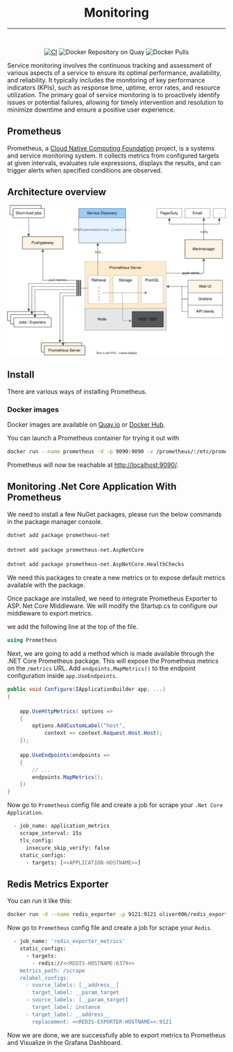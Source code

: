 <h1 align="center" style="border-bottom: none">
   Monitoring
</h1>
<hr><br>
<div align="center">

[![CI](https://github.com/prometheus/prometheus/actions/workflows/ci.yml/badge.svg)](https://github.com/prometheus/prometheus/actions/workflows/ci.yml)
![Docker Repository on Quay](https://quay.io/repository/prometheus/prometheus/status)
![Docker Pulls](https://img.shields.io/docker/pulls/prom/prometheus.svg?maxAge=604800)

</div>


Service monitoring involves the continuous tracking and assessment of various aspects of a service to ensure its optimal performance, availability, and reliability. It typically includes the monitoring of key performance indicators (KPIs), such as response time, uptime, error rates, and resource utilization. The primary goal of service monitoring is to proactively identify issues or potential failures, allowing for timely intervention and resolution to minimize downtime and ensure a positive user experience.

## Prometheus
Prometheus, a [Cloud Native Computing Foundation](https://cncf.io/) project, is a systems and service monitoring system. It collects metrics
from configured targets at given intervals, evaluates rule expressions,
displays the results, and can trigger alerts when specified conditions are observed.

## Architecture overview

![Architecture overview](images/architecture.svg)

## Install

There are various ways of installing Prometheus.

### Docker images

Docker images are available on [Quay.io](https://quay.io/repository/prometheus/prometheus) or [Docker Hub](https://hub.docker.com/r/prom/prometheus/).

You can launch a Prometheus container for trying it out with

```bash
docker run --name prometheus -d -p 9090:9090 -v /prometheus/:/etc/prometheus/  prom/prometheus
```

Prometheus will now be reachable at <http://localhost:9090/>.


## Monitoring .Net Core Application With Prometheus
We need to install a few NuGet packages, please run the below commands in the package manager console.

```bash
dotnet add package prometheus-net

dotnet add package prometheus-net.AspNetCore

dotnet add package prometheus-net.AspNetCore.HealthChecks
```

We need this packages to create a new metrics or to expose default metrics available with the package.

Once package are installed, we need to integrate Prometheus Exporter to ASP. Net Core Middleware. We will modify the Startup.cs to configure our middleware to export metrics. 

we add the following line at the top of the file.

```C#
using Prometheus
```

Next, we are going to add a method which is made available through the .NET Core Prometheus package. This will expose the Prometheus metrics on the `/metrics` URL. Add `endpoints.MapMetrics()` to the endpoint configuration inside `app.UseEndpoints`.


```C#
public void Configure(IApplicationBuilder app, ...)
{
    
    app.UseHttpMetrics( options =>
    {
        options.AddCustomLabel("host", 
            context => context.Request.Host.Host);
    });

    app.UseEndpoints(endpoints =>
    {
        // ...
        endpoints.MapMetrics();
    })
}
```

Now go to `Prometheus` config file and create a job for scrape your `.Net Core Application`.

```bash
  - job_name: application_metrics
    scrape_interval: 15s
    tls_config:
      insecure_skip_verify: false
    static_configs:
      - targets: [<<APPLICATION-HOSTNAME>>]
```


## Redis Metrics Exporter
You can run it like this:

```bash
docker run -d --name redis_exporter -p 9121:9121 oliver006/redis_exporter
```

Now go to `Prometheus` config file and create a job for scrape your     `Redis`.

```bash
  - job_name: 'redis_exporter_metrics'
    static_configs:
      - targets:
        - redis://<<REDIS-HOSTNAME:6379>>
    metrics_path: /scrape
    relabel_configs:
      - source_labels: [__address__]
        target_label: __param_target
      - source_labels: [__param_target]
        target_label: instance
      - target_label: __address__
        replacement: <<REDIS-EXPORTER-HOSTNAME>>:9121
```

Now we are done, we are successfully able to export metrics to Prometheus and Visualize in the Grafana Dashboard.